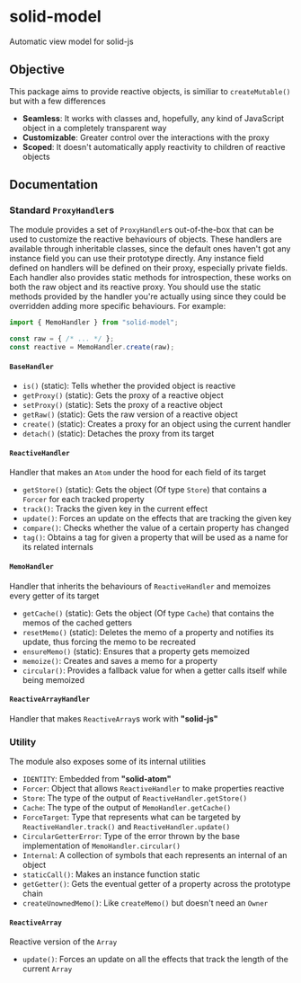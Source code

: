 
# solid-model
Automatic view model for solid-js

## Objective
This package aims to provide reactive objects, is similiar to `createMutable()` but with a few differences
- **Seamless**: It works with classes and, hopefully, any kind of JavaScript object in a completely transparent way
- **Customizable**: Greater control over the interactions with the proxy
- **Scoped**: It doesn't automatically apply reactivity to children of reactive objects

## Documentation

### Standard `ProxyHandler`s
The module provides a set of `ProxyHandler`s out-of-the-box that can be used to customize the reactive behaviours of objects.
These handlers are available through inheritable classes, since the default ones haven't got any instance field you can use their prototype directly.
Any instance field defined on handlers will be defined on their proxy, especially private fields.
Each handler also provides static methods for introspection, these works on both the raw object and its reactive proxy.
You should use the static methods provided by the handler you're actually using since they could be overridden adding more specific behaviours.
For example:
```ts
import { MemoHandler } from "solid-model";

const raw = { /* ... */ };
const reactive = MemoHandler.create(raw);
```

#### `BaseHandler`
- `is()` (static): Tells whether the provided object is reactive
- `getProxy()` (static): Gets the proxy of a reactive object
- `setProxy()` (static): Sets the proxy of a reactive object
- `getRaw()` (static): Gets the raw version of a reactive object
- `create()` (static): Creates a proxy for an object using the current handler
- `detach()` (static): Detaches the proxy from its target

#### `ReactiveHandler`
Handler that makes an `Atom` under the hood for each field of its target
- `getStore()` (static): Gets the object (Of type `Store`) that contains a `Forcer` for each tracked property
- `track()`: Tracks the given key in the current effect
- `update()`: Forces an update on the effects that are tracking the given key
- `compare()`: Checks whether the value of a certain property has changed
- `tag()`: Obtains a tag for given a property that will be used as a name for its related internals

#### `MemoHandler`
Handler that inherits the behaviours of `ReactiveHandler` and memoizes every getter of its target
- `getCache()` (static): Gets the object (Of type `Cache`) that contains the memos of the cached getters
- `resetMemo()` (static): Deletes the memo of a property and notifies its update, thus forcing the memo to be recreated
- `ensureMemo()` (static): Ensures that a property gets memoized
- `memoize()`: Creates and saves a memo for a property
- `circular()`: Provides a fallback value for when a getter calls itself while being memoized

#### `ReactiveArrayHandler`
Handler that makes `ReactiveArray`s work with **"solid-js"**

### Utility
The module also exposes some of its internal utilities
- `IDENTITY`: Embedded from **"solid-atom"**
- `Forcer`: Object that allows `ReactiveHandler` to make properties reactive
- `Store`: The type of the output of `ReactiveHandler.getStore()`
- `Cache`: The type of the output of `MemoHandler.getCache()`
- `ForceTarget`: Type that represents what can be targeted by `ReactiveHandler.track()` and `ReactiveHandler.update()`
- `CircularGetterError`: Type of the error thrown by the base implementation of `MemoHandler.circular()`
- `Internal`: A collection of symbols that each represents an internal of an object
- `staticCall()`: Makes an instance function static
- `getGetter()`: Gets the eventual getter of a property across the prototype chain
- `createUnownedMemo()`: Like `createMemo()` but doesn't need an `Owner`

#### `ReactiveArray`
Reactive version of the `Array`
- `update()`: Forces an update on all the effects that track the length of the current `Array`